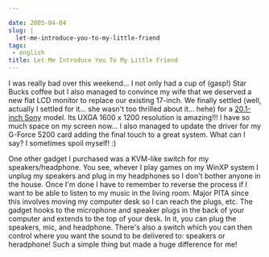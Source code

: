 ```yaml
---

date: 2005-04-04
slug: |
  let-me-introduce-you-to-my-little-friend
tags:
 - english
title: Let Me Introduce You To My Little Friend
---
```


I was really bad over this weekend... I not only had a cup of (gasp!)
Star Bucks coffee but I also managed to convince my wife that we
deserved a new flat LCD monitor to replace our existing 17-inch. We
finally settled (well, actually I settled for it... she wasn't too
thrilled about it... hehe) for a [20.1-inch
Sony](http://www.sonystyle.com/is-bin/INTERSHOP.enfinity/eCS/Store/en/-/USD/SY_DisplayProductInformation-Start?ProductSKU=SDMS204%2fB&Dept=computers&CategoryName=cpu_Displays_FlatPanelLCDs_20%22)
model. Its UXGA 1600 x 1200 resolution is amazing!!! I have so much
space on my screen now... I also managed to update the driver for my
G-Force 5200 card adding the final touch to a great system. What can I
say? I sometimes spoil myself! :)

One other gadget I purchased was a KVM-like switch for my
speakers/headphone. You see, whever I play games on my WinXP system I
unplug my speakers and plug in my headphones so I don't bother anyone in
the house. Once I'm done I have to remember to reverse the process if I
want to be able to listen to my music in the living room. Major PITA
since this involves moving my computer desk so I can reach the plugs,
etc. The gadget hooks to the microphone and speaker plugs in the back of
your computer and extends to the top of your desk. In it, you can plug
the speakers, mic, and headphone. There's also a switch which you can
then control where you want the sound to be delivered to: speakers or
heradphone! Such a simple thing but made a huge difference for me!
